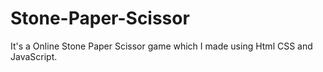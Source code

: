 # Stone-Paper-Scissor
It's a Online Stone Paper Scissor  game which I made using Html CSS and JavaScript.
